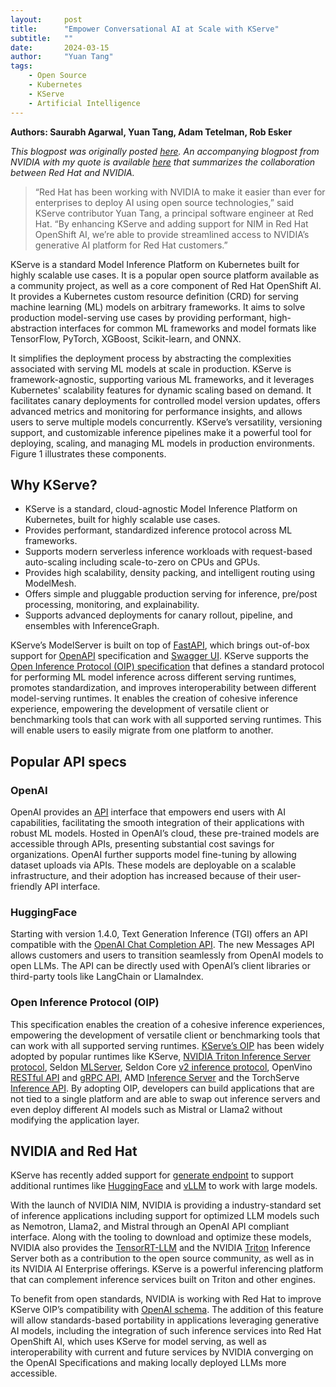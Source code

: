 ```yaml
---
layout:     post
title:      "Empower Conversational AI at Scale with KServe"
subtitle:   ""
date:       2024-03-15
author:     "Yuan Tang"
tags:
    - Open Source
    - Kubernetes
    - KServe
    - Artificial Intelligence
---
```


**Authors: Saurabh Agarwal, Yuan Tang, Adam Tetelman, Rob Esker**

*This blogpost was originally posted [here](https://developers.redhat.com/articles/2024/03/15/empower-conversational-ai-scale-kserve). An accompanying blogpost from NVIDIA with my quote is available [here](https://blogs.nvidia.com/blog/kserve-nim-inference/) that summarizes the collaboration between Red Hat and NVIDIA.*

> “Red Hat has been working with NVIDIA to make it easier than ever for enterprises to deploy AI using open source technologies,” said KServe contributor Yuan Tang, a principal software engineer at Red Hat. “By enhancing KServe and adding support for NIM in Red Hat OpenShift AI, we’re able to provide streamlined access to NVIDIA’s generative AI platform for Red Hat customers.”

KServe is a standard Model Inference Platform on Kubernetes built for highly scalable use cases. It is a popular open source platform available as a community project, as well as a core component of Red Hat OpenShift AI. It provides a Kubernetes custom resource definition (CRD) for serving machine learning (ML) models on arbitrary frameworks. It aims to solve production model-serving use cases by providing performant, high-abstraction interfaces for common ML frameworks and model formats like TensorFlow, PyTorch, XGBoost, Scikit-learn, and ONNX.

It simplifies the deployment process by abstracting the complexities associated with serving ML models at scale in production. KServe is framework-agnostic, supporting various ML frameworks, and it leverages Kubernetes' scalability features for dynamic scaling based on demand. It facilitates canary deployments for controlled model version updates, offers advanced metrics and monitoring for performance insights, and allows users to serve multiple models concurrently. KServe’s versatility, versioning support, and customizable inference pipelines make it a powerful tool for deploying, scaling, and managing ML models in production environments. Figure 1 illustrates these components.

## Why KServe?

* KServe is a standard, cloud-agnostic Model Inference Platform on Kubernetes, built for highly scalable use cases. 
* Provides performant, standardized inference protocol across ML frameworks.
* Supports modern serverless inference workloads with request-based auto-scaling including scale-to-zero on CPUs and GPUs.
* Provides high scalability, density packing, and intelligent routing using ModelMesh.
* Offers simple and pluggable production serving for inference, pre/post processing, monitoring, and explainability.
* Supports advanced deployments for canary rollout, pipeline, and ensembles with InferenceGraph.

KServe’s ModelServer is built on top of [FastAPI](https://github.com/tiangolo/fastapi), which brings out-of-box support for [OpenAPI](https://www.openapis.org/) specification and [Swagger UI](https://swagger.io/tools/swagger-ui/). KServe supports the [Open Inference Protocol (OIP) specification](https://github.com/kserve/open-inference-protocol/) that defines a standard protocol for performing ML model inference across different serving runtimes, promotes standardization, and improves interoperability between different model-serving runtimes. It enables the creation of cohesive inference experience, empowering the development of versatile client or benchmarking tools that can work with all supported serving runtimes. This will enable users to easily migrate from one platform to another. 


## Popular API specs

### OpenAI

OpenAI provides an [API](https://developers.redhat.com/topics/api-management) interface that empowers end users with AI capabilities, facilitating the smooth integration of their applications with robust ML models. Hosted in OpenAI’s cloud, these pre-trained models are accessible through APIs, presenting substantial cost savings for organizations. OpenAI further supports model fine-tuning by allowing dataset uploads via APIs. These models are deployable on a scalable infrastructure, and their adoption has increased because of their user-friendly API interface.

### HuggingFace

Starting with version 1.4.0, Text Generation Inference (TGI) offers an API compatible with the [OpenAI Chat Completion API](https://platform.openai.com/docs/api-reference/chat/create). The new Messages API allows customers and users to transition seamlessly from OpenAI models to open LLMs. The API can be directly used with OpenAI’s client libraries or third-party tools like LangChain or LlamaIndex.

### Open Inference Protocol (OIP)

This specification enables the creation of a cohesive inference experiences, empowering the development of versatile client or benchmarking tools that can work with all supported serving runtimes. [KServe’s OIP](https://github.com/kserve/open-inference-protocol/tree/main/specification/protocol) has been widely adopted by popular runtimes like KServe, [NVIDIA Triton Inference Server protocol](https://docs.nvidia.com/deeplearning/triton-inference-server/user-guide/docs/customization_guide/inference_protocols.html), Seldon [MLServer](https://mlserver.readthedocs.io/en/stable/user-guide/content-type.html), Seldon Core [v2 inference protocol](https://docs.seldon.io/projects/seldon-core/en/v2/contents/getting-started/#api-for-inference), OpenVino [RESTful API](https://docs.openvino.ai/latest/ovms_docs_rest_api_kfs.html) and [gRPC API](https://docs.openvino.ai/latest/ovms_docs_grpc_api_kfs.html), AMD [Inference Server](https://xilinx.github.io/inference-server/main/kserve.html) and the TorchServe [Inference API](https://github.com/pytorch/serve/tree/master/kubernetes/kserve). By adopting OIP, developers can build applications that are not tied to a single platform and are able to swap out inference servers and even deploy different AI models such as Mistral or Llama2 without modifying the application layer.

## NVIDIA and Red Hat

KServe has recently added support for [generate endpoint](https://github.com/kserve/open-inference-protocol/blob/main/specification/protocol/generate_rest.yaml) to support additional runtimes like [HuggingFace](https://github.com/kserve/kserve/pull/3395) and [vLLM](https://github.com/kserve/kserve/pull/3415) to work with large models.

With the launch of NVIDIA NIM, NVIDIA is providing a industry-standard set of inference applications including support for optimized LLM models such as Nemotron, Llama2, and Mistral through an OpenAI API compliant interface. Along with the tooling to download and optimize these models, NVIDIA also provides the [TensorRT-LLM](https://github.com/NVIDIA/TensorRT-LLM) and the NVIDIA [Triton](https://developer.nvidia.com/triton-inference-server) Inference Server both as a contribution to the open source community, as well as in its NVIDIA AI Enterprise offerings. KServe is a powerful inferencing platform that can complement inference services built on Triton and other engines.

To benefit from open standards, NVIDIA is working with Red Hat to improve KServe OIP’s compatibility with [OpenAI schema](https://github.com/kserve/kserve/issues/3419). The addition of this feature will allow standards-based portability in applications leveraging generative AI models, including the integration of such inference services into Red Hat OpenShift AI, which uses KServe for model serving, as well as interoperability with current and future services by NVIDIA converging on the OpenAI Specifications and making locally deployed LLMs more accessible.

